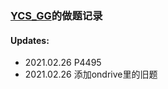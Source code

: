 ### [YCS_GG](https://www.luogu.com.cn/user/46099)的做题记录

#### Updates:

- 2021.02.26 P4495
- 2021.02.26 添加ondrive里的旧题